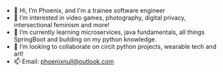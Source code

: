 
- 👋 Hi, I’m Phoenix, and I'm a trainee software engineer
- 👀 I’m interested in video games, photography, digital privacy, intersectional feminism and more!
- 🌱 I’m currently learning microservices, java fundamentals, all things SpringBoot and building on my python knowledge.
- 💞️ I’m looking to collaborate on circit python projects, wearable tech and art!
- 📫 Email: phoenixnull@outlook.com

<!---
NullPhe/NullPhe is a ✨ special ✨ repository because its `README.md` (this file) appears on your GitHub profile.
You can click the Preview link to take a look at your changes.
--->

